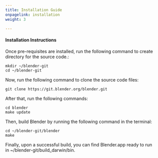 ```yaml
---
title: Installation Guide
onpagelink: installation
weight: 3

---
```


#### **Installation Instructions**

Once pre-requisites are installed, run the following command to create directory for the source code.:

    mkdir ~/blender-git
    cd ~/blender-git

Now, run the following command to clone the source code files:

    git clone https://git.blender.org/blender.git

After that, run the following commands:

    cd blender
    make update

Then, build Blender by running the following command in the terminal:

    cd ~/blender-git/blender
    make

Finally, upon a successful build, you can find Blender.app ready to run in ~/blender-git/build\_darwin/bin.

